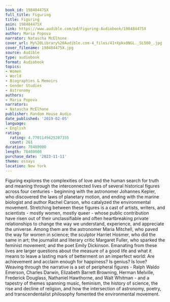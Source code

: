 ```yaml
---
book_id: 198484475X
full_title: Figuring
title: Figuring
asin: 198484475X
link: https://www.audible.com/pd/Figuring-Audiobook/198484475X
author: Maria Popova
narrator: Natascha McElhone
cover_url: My%20Library%20Audible.com-4_files/41+Xpkx0NGL._SL500_.jpg
cover_filename: 198484475X.jpg
source: Audible
type: audiobook
format: Audiobook
topics:
- Women
- World
- Biographies & Memoirs
- Gender Studies
- Astronomy
authors:
- Maria Popova
narrators:
- Natascha McElhone
publisher: Random House Audio
date_published: '2019-02-05'
language:
- English
rating:
  rating: 4.7701149425287355
  count: 261
duration: 78480000
length: 78480000
purchase_date: '2023-11-11'
theme: essays
location: New York
---
```

Figuring explores the complexities of love and the human search for truth and meaning through the interconnected lives of several historical figures across four centuries - beginning with the astronomer Johannes Kepler, who discovered the laws of planetary motion, and ending with the marine biologist and author Rachel Carson, who catalyzed the environmental movement.
Stretching between these figures is a cast of artists, writers, and scientists - mostly women, mostly queer - whose public contribution have risen out of their unclassifiable and often heartbreaking private relationships to change the way we understand, experience, and appreciate the universe. Among them are the astronomer Maria Mitchell, who paved the way for women in science; the sculptor Harriet Hosmer, who did the same in art; the journalist and literary critic Margaret Fuller, who sparked the feminist movement; and the poet Emily Dickinson.
Emanating from these lives are larger questions about the measure of a good life and what it means to leave a lasting mark of betterment on an imperfect world: Are achievement and acclaim enough for happiness? Is genius? Is love? Weaving through the narrative is a set of peripheral figures - Ralph Waldo Emerson, Charles Darwin, Elizabeth Barrett Browning, Herman Melville, Frederick Douglass, Nathaniel Hawthorne, and Walt Whitman - and a tapestry of themes spanning music, feminism, the history of science, the rise and decline of religion, and how the intersection of astronomy, poetry, and transcendentalist philosophy fomented the environmental movement.

